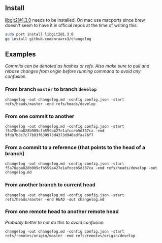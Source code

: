 ## Install
libgit2@1.3.0 needs to be installed. On mac use macports since brew doesn't seem
to have it in official repos at the time of writing this.

```sh
sudo port install libgit2@1.3.0
go install github.com/nrawrx3/changelog
```

## Examples

*Commits can be denoted as hashes or refs. Also make sure to pull and rebase changes
from origin before running command to avoid any confusion.*

### From branch `master` to branch `develop`

`changelog -out changelog.md -config config.json -start refs/heads/master -end refs/heads/develop`

### From one commit to another

`changelog -out changelog.md -config config.json -start f5a78eba828b905cfb559a427e1afcceb5d337ca -end 9fda7b8c7c77b03f630973d4373d946adfaa76f7`

### From a commit to a reference (that points to the head of a branch)

`changelog -out changelog.md -config config.json -start f5a78eba828b905cfb559a427e1afcceb5d337ca -end refs/heads/develop -out changelog.md`

### From another branch to current head

`changelog -out changelog.md -config config.json -start refs/heads/master -end HEAD -out changelog.md`

### From one remote head to another remote head

*Probably better to not do this to avoid confusion*

`changelog -out changelog.md -config config.json -start refs/remotes/origin/master -end refs/remotes/origin/develop`
